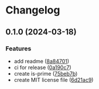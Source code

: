 # Changelog

## 0.1.0 (2024-03-18)


### Features

* add readme ([8a84701](https://github.com/izyuumi/is-prime/commit/8a8470109a1e39f2aa52af86723479d6a3732f13))
* ci for release ([0a190c7](https://github.com/izyuumi/is-prime/commit/0a190c72a4f3588b3c65ccbc67015234a6f04073))
* create is-prime ([75beb7b](https://github.com/izyuumi/is-prime/commit/75beb7b4e3714d7c2ae9b85f84d988f48afd2e61))
* create MIT license file ([6d21ac9](https://github.com/izyuumi/is-prime/commit/6d21ac92c068e8e7c6fd353bd3727e87267143b5))
